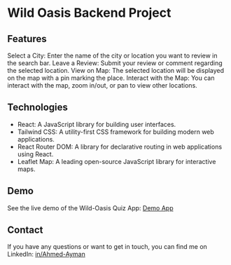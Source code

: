 # Wild Oasis Backend Project

## Features

Select a City: Enter the name of the city or location you want to review in the search bar.
Leave a Review: Submit your review or comment regarding the selected location.
View on Map: The selected location will be displayed on the map with a pin marking the place.
Interact with the Map: You can interact with the map, zoom in/out, or pan to view other locations.

## Technologies

- React: A JavaScript library for building user interfaces.
- Tailwind CSS: A utility-first CSS framework for building modern web applications.
- React Router DOM: A library for declarative routing in web applications using React.
- Leaflet Map: A leading open-source JavaScript library for interactive maps.

## Demo

See the live demo of the Wild-Oasis Quiz App: [Demo App](https://ahmed-ayman-world-wise.netlify.app/)

## Contact

If you have any questions or want to get in touch, you can find me on LinkedIn: [in/Ahmed-Ayman](https://www.linkedin.com/in/ahmed-ayman-723605229/)
